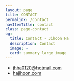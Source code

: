 ```yaml
---
layout: page
title: CONTACT
permalink: /contact
navItemTitle: contact
class: page-contact
og:
  title: Contact - Jihoon Ha
  description: Contact
  image: ~
  card: summary_large_image
---
```


- <a href="mailto:jhha0120@hotmail.com">jhha0120@hotmail.com</a>
- [hajihoon.com](http://hajihoon.com)
